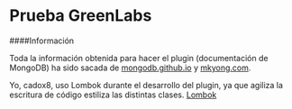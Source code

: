 # Prueba GreenLabs

####Información

Toda la información obtenida para hacer el plugin (documentación de MongoDB)
 ha sido sacada de [mongodb.github.io](http://mongodb.github.io/mongo-java-driver/2.13/getting-started/quick-tour/)
 y [mkyong.com](https://www.mkyong.com/mongodb/java-mongodb-update-document/).
 
 Yo, cadox8, uso Lombok durante el desarrollo del plugin, ya que agiliza la escritura de código estiliza las distintas clases.
 [Lombok](https://projectlombok.org)